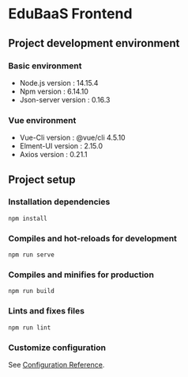 # EduBaaS Frontend

## Project development environment

### Basic environment

- Node.js version : 14.15.4
- Npm version : 6.14.10
- Json-server version : 0.16.3

### Vue environment

- Vue-Cli version : @vue/cli 4.5.10
- Elment-UI version : 2.15.0
- Axios version : 0.21.1

## Project setup

### Installation dependencies
```
npm install
```

### Compiles and hot-reloads for development
```
npm run serve
```

### Compiles and minifies for production
```
npm run build
```

### Lints and fixes files
```
npm run lint
```

### Customize configuration
See [Configuration Reference](https://cli.vuejs.org/config/).
